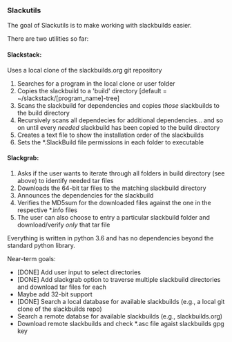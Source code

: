 ### Slackutils

The goal of Slackutils is to make working with slackbuilds easier.

There are two utilities so far:

#### Slackstack:<br />
Uses a local clone of the slackbuilds.org git repository <br />
1. Searches for a program in the local clone or user folder<br />
2. Copies the slackbuild to a 'build' directory [default = ~/slackstack/[program_name]-tree]<br />
3. Scans the slackbuild for dependencies and copies *those* slackbuilds to the build directory<br />
4. Recursively scans all dependecies for additional dependencies... and so on until every *needed* slackbuild has been copied to the build directory<br />
5. Creates a text file to show the installation order of the slackbuilds
6. Sets the *.SlackBuild file permissions in each folder to executable

#### Slackgrab:  
1. Asks if the user wants to iterate through all folders in build directory (see above) to identify needed tar files<br />
2. Downloads the 64-bit tar files to the matching slackbuild directory<br />
3. Announces the dependencies for the slackbuild<br />
4. Verifies the MD5sum for the downloaded files against the one in the respective *.info files
5. The user can also choose to entry a particular slackbuild folder and download/verify *only* that tar file

Everything is written in python 3.6 and has no dependencies beyond the standard python library.

Near-term goals:<br />
* [DONE] Add user input to select directories<br />
* [DONE] Add slackgrab option to traverse multiple slackbuild directories and download tar files for each<br />
* Maybe add 32-bit support<br />
* [DONE] Search a local database for available slackbuilds (e.g., a local git clone of the slackbuilds repo)<br />
* Search a remote databse for available slackbuilds (e.g., slackbuilds.org)<br />
* Download remote slackbuilds and check *.asc file agaist slackbuilds gpg key
